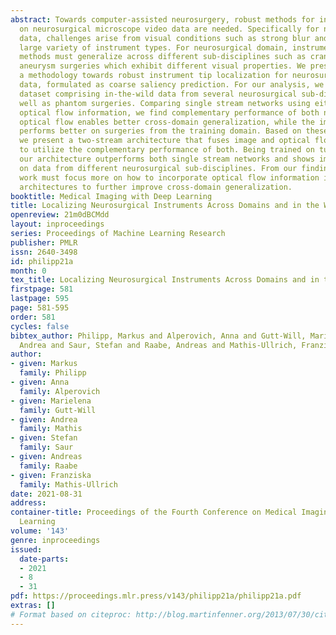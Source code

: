 ```yaml
---
abstract: Towards computer-assisted neurosurgery, robust methods for instrument localization
  on neurosurgical microscope video data are needed. Specifically for neurosurgical
  data, challenges arise from visual conditions such as strong blur and from an unknowingly
  large variety of instrument types. For neurosurgical domain, instrument localization
  methods must generalize across different sub-disciplines such as cranial tumor and
  aneurysm surgeries which exhibit different visual properties. We present and evaluate
  a methodology towards robust instrument tip localization for neurosurgical microscope
  data, formulated as coarse saliency prediction. For our analysis, we build a comprehensive
  dataset comprising in-the-wild data from several neurosurgical sub-disciplines as
  well as phantom surgeries. Comparing single stream networks using either image or
  optical flow information, we find complementary performance of both networks. Plain
  optical flow enables better cross-domain generalization, while the image-based network
  performs better on surgeries from the training domain. Based on these findings,
  we present a two-stream architecture that fuses image and optical flow information
  to utilize the complementary performance of both. Being trained on tumor surgeries,
  our architecture outperforms both single stream networks and shows improved robustness
  on data from different neurosurgical sub-disciplines. From our findings, future
  work must focus more on how to incorporate optical flow information into fusion
  architectures to further improve cross-domain generalization.
booktitle: Medical Imaging with Deep Learning
title: Localizing Neurosurgical Instruments Across Domains and in the Wild
openreview: 21m0dBCMdd
layout: inproceedings
series: Proceedings of Machine Learning Research
publisher: PMLR
issn: 2640-3498
id: philipp21a
month: 0
tex_title: Localizing Neurosurgical Instruments Across Domains and in the Wild
firstpage: 581
lastpage: 595
page: 581-595
order: 581
cycles: false
bibtex_author: Philipp, Markus and Alperovich, Anna and Gutt-Will, Marielena and Mathis,
  Andrea and Saur, Stefan and Raabe, Andreas and Mathis-Ullrich, Franziska
author:
- given: Markus
  family: Philipp
- given: Anna
  family: Alperovich
- given: Marielena
  family: Gutt-Will
- given: Andrea
  family: Mathis
- given: Stefan
  family: Saur
- given: Andreas
  family: Raabe
- given: Franziska
  family: Mathis-Ullrich
date: 2021-08-31
address:
container-title: Proceedings of the Fourth Conference on Medical Imaging with Deep
  Learning
volume: '143'
genre: inproceedings
issued:
  date-parts:
  - 2021
  - 8
  - 31
pdf: https://proceedings.mlr.press/v143/philipp21a/philipp21a.pdf
extras: []
# Format based on citeproc: http://blog.martinfenner.org/2013/07/30/citeproc-yaml-for-bibliographies/
---
```

